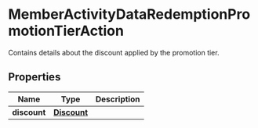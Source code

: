 

# MemberActivityDataRedemptionPromotionTierAction

Contains details about the discount applied by the promotion tier.

## Properties

| Name | Type | Description |
|------------ | ------------- | ------------- |
|**discount** | [**Discount**](Discount.md) |  |



